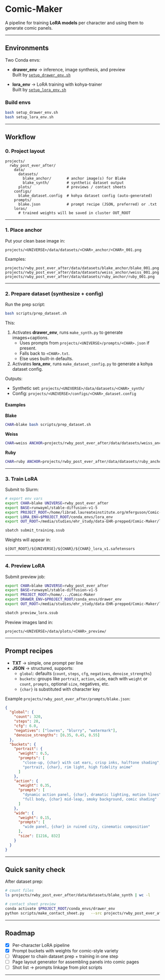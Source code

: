 # Comic-Maker

A pipeline for training **LoRA models** per character and using them to generate comic panels.

---

## Environments

Two Conda envs:

- **drawer_env** → inference, image synthesis, and preview  
  Built by [`setup_drawer_env.sh`](setup_drawer_env.sh)

- **lora_env** → LoRA training with kohya-trainer  
  Built by [`setup_lora_env.sh`](setup_lora_env.sh)

### Build envs

```bash
bash setup_drawer_env.sh
bash setup_lora_env.sh
```

---

## Workflow

### 0. Project layout

```
projects/
  rwby_post_ever_after/
    data/
      datasets/
        blake_anchor/       # anchor image(s) for Blake
        blake_synth/        # synthetic dataset output
      plots/                # previews / contact sheets
    configs/
      blake_dataset.config  # kohya dataset config (auto-generated)
    prompts/
      blake.json            # prompt recipe (JSON, preferred) or .txt
    loras/
      # trained weights will be saved in cluster OUT_ROOT
```

---

### 1. Place anchor

Put your clean base image in:

```
projects/<UNIVERSE>/data/datasets/<CHAR>_anchor/<CHAR>_001.png
```

Examples:
```
projects/rwby_post_ever_after/data/datasets/blake_anchor/blake_001.png
projects/rwby_post_ever_after/data/datasets/weiss_anchor/weiss_001.png
projects/rwby_post_ever_after/data/datasets/ruby_anchor/ruby_001.png
```

---

### 2. Prepare dataset (synthesize + config)

Run the prep script:

```bash
bash scripts/prep_dataset.sh
```

This:
1. Activates **drawer_env**, runs `make_synth.py` to generate images+captions.
   - Uses prompts from `projects/<UNIVERSE>/prompts/<CHAR>.json` if present.  
   - Falls back to `<CHAR>.txt`.  
   - Else uses built-in defaults.
2. Activates **lora_env**, runs `make_dataset_config.py` to generate a kohya dataset config.

Outputs:
- Synthetic set: `projects/<UNIVERSE>/data/datasets/<CHAR>_synth/`
- Config: `projects/<UNIVERSE>/configs/<CHAR>_dataset.config`

#### Examples

**Blake**
```bash
CHAR=blake bash scripts/prep_dataset.sh
```

**Weiss**
```bash
CHAR=weiss ANCHOR=projects/rwby_post_ever_after/data/datasets/weiss_anchor/weiss_001.png SYNTH_DIR=projects/rwby_post_ever_after/data/datasets/weiss_synth bash scripts/prep_dataset.sh
```

**Ruby**
```bash
CHAR=ruby ANCHOR=projects/rwby_post_ever_after/data/datasets/ruby_anchor/ruby_001.png SYNTH_DIR=projects/rwby_post_ever_after/data/datasets/ruby_synth bash scripts/prep_dataset.sh
```

---

### 3. Train LoRA

Submit to Slurm:

```bash
# export env vars
export CHAR=blake UNIVERSE=rwby_post_ever_after
export BASE=runwayml/stable-diffusion-v1-5
export PROJECT_ROOT=/home/librad.laureateinstitute.org/mferguson/Comic-Maker
export LORA_ENV=$PROJECT_ROOT/conda_envs/lora_env
export OUT_ROOT=/media/studies/ehr_study/data-EHR-prepped/Comic-Maker/loras

sbatch submit_training.ssub
```

Weights will appear in:

```
${OUT_ROOT}/${UNIVERSE}/${CHAR}/${CHAR}_lora_v1.safetensors
```

---

### 4. Preview LoRA

Submit preview job:

```bash
export CHAR=blake UNIVERSE=rwby_post_ever_after
export BASE=runwayml/stable-diffusion-v1-5
export PROJECT_ROOT=/home/.../Comic-Maker
export DRAWER_ENV=$PROJECT_ROOT/conda_envs/drawer_env
export OUT_ROOT=/media/studies/ehr_study/data-EHR-prepped/Comic-Maker/loras

sbatch preview_lora.ssub
```

Preview images land in:

```
projects/<UNIVERSE>/data/plots/<CHAR>_preview/
```

---

## Prompt recipes

- **TXT** → simple, one prompt per line
- **JSON** → structured, supports:
  - `global`: defaults (`count`, `steps`, `cfg`, `negatives`, `denoise_strengths`)
  - `buckets`: groups like `portrait`, `action`, `wide`, each with `weight` or `count`, `prompts`, optional `size`, negatives, etc.
  - `{char}` is substituted with character key

Example `projects/rwby_post_ever_after/prompts/blake.json`:

```json
{
  "global": {
    "count": 320,
    "steps": 28,
    "cfg": 6.0,
    "negatives": ["lowres", "blurry", "watermark"],
    "denoise_strengths": [0.35, 0.45, 0.55]
  },
  "buckets": {
    "portrait": {
      "weight": 0.5,
      "prompts": [
        "close-up, {char} with cat ears, crisp inks, halftone shading",
        "portrait, {char}, rim light, high fidelity anime"
      ]
    },
    "action": {
      "weight": 0.35,
      "prompts": [
        "dynamic action panel, {char}, dramatic lighting, motion lines",
        "full body, {char} mid-leap, smoky background, comic shading"
      ]
    },
    "wide": {
      "weight": 0.15,
      "prompts": [
        "wide panel, {char} in ruined city, cinematic composition"
      ],
      "size": [1216, 832]
    }
  }
}
```

---

## Quick sanity check

After dataset prep:

```bash
# count files
ls projects/rwby_post_ever_after/data/datasets/blake_synth | wc -l

# contact sheet preview
conda activate $PROJECT_ROOT/conda_envs/drawer_env
python scripts/make_contact_sheet.py   --src projects/rwby_post_ever_after/data/datasets/blake_synth   --out projects/rwby_post_ever_after/data/plots/blake_synth_grid.png   --max 30 --cols 6 --thumb 224
```

---

## Roadmap

- [x] Per-character LoRA pipeline  
- [x] Prompt buckets with weights for comic-style variety  
- [ ] Wrapper to chain dataset prep + training in one step  
- [ ] Page layout generator for assembling panels into comic pages  
- [ ] Shot list → prompts linkage from plot scripts

---
